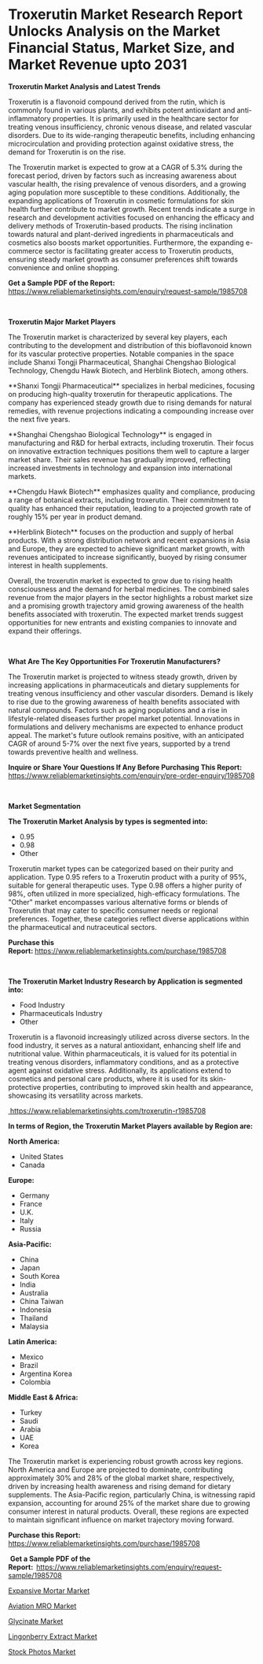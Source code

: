 <p><h1>Troxerutin Market Research Report Unlocks Analysis on the Market Financial Status, Market Size, and Market Revenue upto 2031</h1></p><p><strong>Troxerutin Market Analysis and Latest Trends</strong></p>
<p><p>Troxerutin is a flavonoid compound derived from the rutin, which is commonly found in various plants, and exhibits potent antioxidant and anti-inflammatory properties. It is primarily used in the healthcare sector for treating venous insufficiency, chronic venous disease, and related vascular disorders. Due to its wide-ranging therapeutic benefits, including enhancing microcirculation and providing protection against oxidative stress, the demand for Troxerutin is on the rise.</p><p>The Troxerutin market is expected to grow at a CAGR of 5.3% during the forecast period, driven by factors such as increasing awareness about vascular health, the rising prevalence of venous disorders, and a growing aging population more susceptible to these conditions. Additionally, the expanding applications of Troxerutin in cosmetic formulations for skin health further contribute to market growth. Recent trends indicate a surge in research and development activities focused on enhancing the efficacy and delivery methods of Troxerutin-based products. The rising inclination towards natural and plant-derived ingredients in pharmaceuticals and cosmetics also boosts market opportunities. Furthermore, the expanding e-commerce sector is facilitating greater access to Troxerutin products, ensuring steady market growth as consumer preferences shift towards convenience and online shopping.</p></p>
<p><strong>Get a Sample PDF of the Report:&nbsp;</strong> <a href="https://www.reliablemarketinsights.com/enquiry/request-sample/1985708?utm_campaign=1197&utm_medium=2&utm_source=Github&utm_content=ia&utm_term=15112024&utm_id=troxerutin">https://www.reliablemarketinsights.com/enquiry/request-sample/1985708</a></p>
<p>&nbsp;</p>
<p><strong>Troxerutin Major Market Players</strong></p>
<p><p>The Troxerutin market is characterized by several key players, each contributing to the development and distribution of this bioflavonoid known for its vascular protective properties. Notable companies in the space include Shanxi Tongji Pharmaceutical, Shanghai Chengshao Biological Technology, Chengdu Hawk Biotech, and Herblink Biotech, among others.</p><p>**Shanxi Tongji Pharmaceutical** specializes in herbal medicines, focusing on producing high-quality troxerutin for therapeutic applications. The company has experienced steady growth due to rising demands for natural remedies, with revenue projections indicating a compounding increase over the next five years.</p><p>**Shanghai Chengshao Biological Technology** is engaged in manufacturing and R&D for herbal extracts, including troxerutin. Their focus on innovative extraction techniques positions them well to capture a larger market share. Their sales revenue has gradually improved, reflecting increased investments in technology and expansion into international markets.</p><p>**Chengdu Hawk Biotech** emphasizes quality and compliance, producing a range of botanical extracts, including troxerutin. Their commitment to quality has enhanced their reputation, leading to a projected growth rate of roughly 15% per year in product demand.</p><p>**Herblink Biotech** focuses on the production and supply of herbal products. With a strong distribution network and recent expansions in Asia and Europe, they are expected to achieve significant market growth, with revenues anticipated to increase significantly, buoyed by rising consumer interest in health supplements.</p><p>Overall, the troxerutin market is expected to grow due to rising health consciousness and the demand for herbal medicines. The combined sales revenue from the major players in the sector highlights a robust market size and a promising growth trajectory amid growing awareness of the health benefits associated with troxerutin. The expected market trends suggest opportunities for new entrants and existing companies to innovate and expand their offerings.</p></p>
<p>&nbsp;</p>
<p><strong>What Are The Key Opportunities For Troxerutin Manufacturers?</strong></p>
<p><p>The Troxerutin market is projected to witness steady growth, driven by increasing applications in pharmaceuticals and dietary supplements for treating venous insufficiency and other vascular disorders. Demand is likely to rise due to the growing awareness of health benefits associated with natural compounds. Factors such as aging populations and a rise in lifestyle-related diseases further propel market potential. Innovations in formulations and delivery mechanisms are expected to enhance product appeal. The market's future outlook remains positive, with an anticipated CAGR of around 5-7% over the next five years, supported by a trend towards preventive health and wellness.</p></p>
<p><strong>Inquire or Share Your Questions If Any Before Purchasing This Report:</strong> <a href="https://www.reliablemarketinsights.com/enquiry/pre-order-enquiry/1985708?utm_campaign=1197&utm_medium=2&utm_source=Github&utm_content=ia&utm_term=15112024&utm_id=troxerutin">https://www.reliablemarketinsights.com/enquiry/pre-order-enquiry/1985708</a></p>
<p>&nbsp;</p>
<p><strong>Market Segmentation</strong></p>
<p><strong>The Troxerutin Market Analysis by types is segmented into:</strong></p>
<p><ul><li>0.95</li><li>0.98</li><li>Other</li></ul></p>
<p><p>Troxerutin market types can be categorized based on their purity and application. Type 0.95 refers to a Troxerutin product with a purity of 95%, suitable for general therapeutic uses. Type 0.98 offers a higher purity of 98%, often utilized in more specialized, high-efficacy formulations. The "Other" market encompasses various alternative forms or blends of Troxerutin that may cater to specific consumer needs or regional preferences. Together, these categories reflect diverse applications within the pharmaceutical and nutraceutical sectors.</p></p>
<p><strong>Purchase this Report:&nbsp;</strong><a href="https://www.reliablemarketinsights.com/purchase/1985708?utm_campaign=1197&utm_medium=2&utm_source=Github&utm_content=ia&utm_term=15112024&utm_id=troxerutin">https://www.reliablemarketinsights.com/purchase/1985708</a></p>
<p>&nbsp;</p>
<p><strong>The Troxerutin Market Industry Research by Application is segmented into:</strong></p>
<p><ul><li>Food Industry</li><li>Pharmaceuticals Industry</li><li>Other</li></ul></p>
<p><p>Troxerutin is a flavonoid increasingly utilized across diverse sectors. In the food industry, it serves as a natural antioxidant, enhancing shelf life and nutritional value. Within pharmaceuticals, it is valued for its potential in treating venous disorders, inflammatory conditions, and as a protective agent against oxidative stress. Additionally, its applications extend to cosmetics and personal care products, where it is used for its skin-protective properties, contributing to improved skin health and appearance, showcasing its versatility across markets.</p></p>
<p><a href="https://www.reliablemarketinsights.com/troxerutin-r1985708?utm_campaign=1197&utm_medium=2&utm_source=Github&utm_content=ia&utm_term=15112024&utm_id=troxerutin">&nbsp;https://www.reliablemarketinsights.com/troxerutin-r1985708</a></p>
<p><strong>In terms of Region, the Troxerutin Market Players available by Region are:</strong></p>
<p>
    <p> <strong> North America: </strong>
        <ul>
            <li>United States</li>
            <li>Canada</li>
        </ul>
        </p> 
    <p> <strong> Europe: </strong>
        <ul>
            <li>Germany</li>
            <li>France</li>
            <li>U.K.</li>
            <li>Italy</li>
            <li>Russia</li>
        </ul>
        </p> 
    <p> <strong> Asia-Pacific: </strong>
        <ul>
            <li>China</li>
            <li>Japan</li>
            <li>South Korea</li>
            <li>India</li>
            <li>Australia</li>
            <li>China Taiwan</li>
            <li>Indonesia</li>
            <li>Thailand</li>
            <li>Malaysia</li>
        </ul>
        </p> 
    <p> <strong> Latin America: </strong>
        <ul>
            <li>Mexico</li>
            <li>Brazil</li>
            <li>Argentina Korea</li>
            <li>Colombia</li>
        </ul>
        </p> 
    <p> <strong> Middle East & Africa: </strong>
        <ul>
            <li>Turkey</li>
            <li>Saudi</li>
            <li>Arabia</li>
            <li>UAE</li>
            <li>Korea</li>
        </ul>
    </p>
    </p>
<p><p>The Troxerutin market is experiencing robust growth across key regions. North America and Europe are projected to dominate, contributing approximately 30% and 28% of the global market share, respectively, driven by increasing health awareness and rising demand for dietary supplements. The Asia-Pacific region, particularly China, is witnessing rapid expansion, accounting for around 25% of the market share due to growing consumer interest in natural products. Overall, these regions are expected to maintain significant influence on market trajectory moving forward.</p></p>
<p><strong>Purchase this Report: </strong><a href="https://www.reliablemarketinsights.com/purchase/1985708?utm_campaign=1197&utm_medium=2&utm_source=Github&utm_content=ia&utm_term=15112024&utm_id=troxerutin">https://www.reliablemarketinsights.com/purchase/1985708</a></p>
<p>&nbsp;<strong>Get a Sample PDF of the Report:&nbsp;&nbsp;</strong><a href="https://www.reliablemarketinsights.com/enquiry/request-sample/1985708?utm_campaign=1197&utm_medium=2&utm_source=Github&utm_content=ia&utm_term=15112024&utm_id=troxerutin">https://www.reliablemarketinsights.com/enquiry/request-sample/1985708</a></p>
<p><strong></strong></p>
<p><p><a href="https://www.linkedin.com/pulse/emerging-expansive-mortar-market-opportunities-analysis-investors-rr6lc?utm_campaign=1197&utm_medium=2&utm_source=Github&utm_content=ia&utm_term=15112024&utm_id=troxerutin">Expansive Mortar Market</a></p><p><a href="https://issuu.com/reportprime-2/docs/aviation-mro-market-size-2030.pptx_d8d93e0e9a6ffe?utm_campaign=1197&utm_medium=2&utm_source=Github&utm_content=ia&utm_term=15112024&utm_id=troxerutin">Aviation MRO Market</a></p><p><a href="https://www.linkedin.com/pulse/in-depth-analysis-global-glycinate-market-scope-its-rapid-cndwc?utm_campaign=1197&utm_medium=2&utm_source=Github&utm_content=ia&utm_term=15112024&utm_id=troxerutin">Glycinate Market</a></p><p><a href="https://github.com/prosalinda88/Market-Research-Report-List-6/blob/main/lingonberry-extract-market.md?utm_campaign=1197&utm_medium=2&utm_source=Github&utm_content=ia&utm_term=15112024&utm_id=troxerutin">Lingonberry Extract Market</a></p><p><a href="https://issuu.com/reportprime-2/docs/stock-photos-market-size-2030.pptx_f78ab73f5b2e4f?utm_campaign=1197&utm_medium=2&utm_source=Github&utm_content=ia&utm_term=15112024&utm_id=troxerutin">Stock Photos Market</a></p></p>